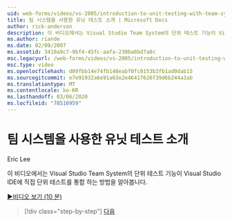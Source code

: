 ```yaml
---
uid: web-forms/videos/vs-2005/introduction-to-unit-testing-with-team-system
title: 팀 시스템을 사용한 유닛 테스트 소개 | Microsoft Docs
author: rick-anderson
description: 이 비디오에서는 Visual Studio Team System의 단위 테스트 기능이 Visual Studio IDE에 직접 단위 테스트를 통합 하는 방법을 알아봅니다.
ms.author: riande
ms.date: 02/09/2007
ms.assetid: 3410a9c7-9bf4-45fc-aafa-230ba8bd7a8c
msc.legacyurl: /web-forms/videos/vs-2005/introduction-to-unit-testing-with-team-system
msc.type: video
ms.openlocfilehash: d89fbb14e74fb148eabf0fc0153b3fb1ad0dab15
ms.sourcegitcommit: e7e91932a6e91a63e2e46417626f39d6b244a3ab
ms.translationtype: MT
ms.contentlocale: ko-KR
ms.lasthandoff: 03/06/2020
ms.locfileid: "78516959"
---
```

# <a name="introduction-to-unit-testing-with-team-system"></a>팀 시스템을 사용한 유닛 테스트 소개

Eric Lee

이 비디오에서는 Visual Studio Team System의 단위 테스트 기능이 Visual Studio IDE에 직접 단위 테스트를 통합 하는 방법을 알아봅니다.

[&#9654;비디오 보기 (10 분)](https://channel9.msdn.com/Blogs/ASP-NET-Site-Videos/introduction-to-unit-testing-with-team-system)

> [!div class="step-by-step"]
> [다음](introduction-to-testing-web-applications-with-team-system.md)
